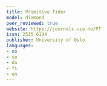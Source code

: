 ```yaml
---
title: Primitive Tider
model: diamond
peer_reviewed: true
website: https://journals.uio.no/PT
issn: 2535-6194
publisher: University of Oslo
languages:
- no
- se
- da
- fi
- en
---
```

